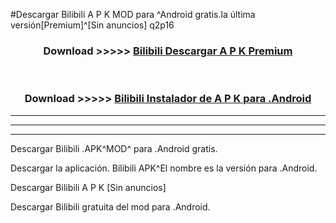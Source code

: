 #Descargar Bilibili  A P K MOD para ^Android gratis.la última versión[Premium]^[Sin anuncios] q2p16



<div align="center">
<h3>Download >>>>> <a href="https://es-web.web.app/?es= Bilibili ">Bilibili  Descargar A P K Premium</a></h3><br>

<h3>Download >>>>> <a href="https://es-web.web.app/?es= Bilibili ">Bilibili  Instalador de A P K para .Android</a></h3>
</div>


----------------------------------------------------------

----------------------------------------------------------

----------------------------------------------------------

Descargar Bilibili  .APK^MOD^ para .Android gratis.

Descargar la aplicación. Bilibili  APK^El nombre es la versión para .Android.

Descargar Bilibili  A P K [Sin anuncios]

Descargar Bilibili  gratuita del mod para .Android.